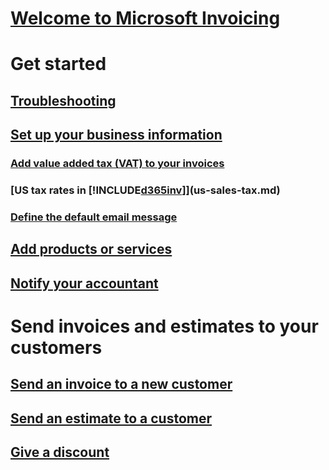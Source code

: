 # [Welcome to Microsoft Invoicing](index.md)
# Get started
## [Troubleshooting](about-troubleshooting.md)
## [Set up your business information](set-up-business-profile.md)
### [Add value added tax (VAT) to your invoices](add-vat.md)
### [US tax rates in [!INCLUDE[d365inv](includes/d365inv.md)]](us-sales-tax.md)
### [Define the default email message](customize-email.md)
## [Add products or services](add-items.md)
## [Notify your accountant](notify-accountant.md)
# Send invoices and estimates to your customers
## [Send an invoice to a new customer](send-invoice.md)
## [Send an estimate to a customer](send-estimate.md)
## [Give a discount](give-discount.md)

